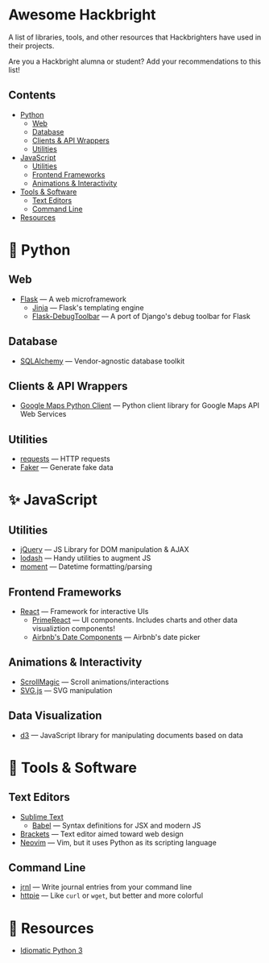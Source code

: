 # Awesome Hackbright

A list of libraries, tools, and other resources that Hackbrighters have used in
their projects.

Are you a Hackbright alumna or student? Add your recommendations to this list!

## Contents
- [Python](#-python)
  - [Web](#web)
  - [Database](#database)
  - [Clients &amp; API Wrappers](#clients--api-wrappers)
  - [Utilities](#utilities)
- [JavaScript](#-javascript)
  - [Utilities](#utilities-1)
  - [Frontend Frameworks](#frontend-frameworks)
  - [Animations &amp; Interactivity](#animations--interactivity)
- [Tools &amp; Software](#-tools--software)
  - [Text Editors](#text-editors)
  - [Command Line](#command-line)
- [Resources](#-resources)

# 🐍 Python

## Web
- [Flask](http://flask.pocoo.org/) &mdash; A web microframework
  - [Jinja](http://jinja.pocoo.org/) &mdash; Flask's templating engine
  - [Flask-DebugToolbar](http://github.com/mgood/flask-debugtoolbar/) &mdash; A port of
    Django's debug toolbar for Flask
    
## Database
- [SQLAlchemy](https://www.sqlalchemy.org/) &mdash; Vendor-agnostic database toolkit

## Clients &amp; API Wrappers
- [Google Maps Python Client](https://github.com/googlemaps/google-maps-services-python)
  &mdash; Python client library for Google Maps API Web Services
  
## Utilities
- [requests](http://docs.python-requests.org/en/master/) &mdash; HTTP requests
- [Faker](https://faker.readthedocs.io/en/stable/) &mdash; Generate fake data


# ✨ JavaScript

## Utilities
- [jQuery](https://jquery.com/) &mdash; JS Library for DOM manipulation & AJAX
- [lodash](https://lodash.com/) &mdash; Handy utilities to augment JS
- [moment](https://momentjs.com/) &mdash; Datetime formatting/parsing

## Frontend Frameworks
- [React](https://reactjs.org/) &mdash; Framework for interactive UIs
  - [PrimeReact](https://www.primefaces.org/primereact/#/) &mdash; UI components.
    Includes charts and other data visualiztion components!
  - [Airbnb's Date Components](https://github.com/airbnb/react-dates) &mdash; Airbnb's
    date picker

## Animations &amp; Interactivity
- [ScrollMagic](http://scrollmagic.io/) &mdash; Scroll animations/interactions
- [SVG.js](https://svgjs.com/docs/2.7/) &mdash; SVG manipulation

## Data Visualization
- [d3](https://d3js.org/) &mdash; JavaScript library for manipulating documents based on data

# 🍴 Tools &amp; Software

## Text Editors
- [Sublime Text](https://www.sublimetext.com/)
  - [Babel](https://packagecontrol.io/packages/Babel) &mdash; Syntax definitions for JSX and modern JS
- [Brackets](http://brackets.io/) &mdash; Text editor aimed toward web design
- [Neovim](https://neovim.io/) &mdash; Vim, but it uses Python as its scripting language

## Command Line
- [jrnl](http://jrnl.sh/) &mdash; Write journal entries from your command line
- [httpie](https://httpie.org/) &mdash; Like `curl` or `wget`, but better and more colorful

# 🍎 Resources
- [Idiomatic Python 3](https://github.com/jerry-git/learn-python3#idiomatic-python)
